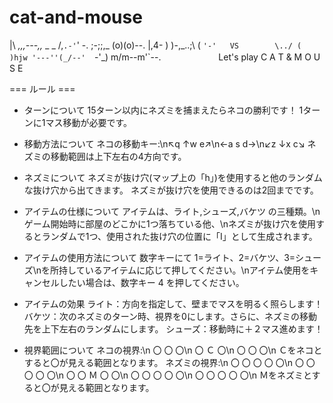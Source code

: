 # cat-and-mouse

  |\      _,,,---,,_                  _  _
  /,`.-'`'    -.  ;-;;,_             (o)(o)--.
 |,4-  ) )-,_..;\ (  `'-'   VS        \../ (  )hjw
'---''(_/--'  `-'\_)                  m\/m--m'`--.
 　　　　　　 Let's play C A T & M O U S E

=== ルール ===
  - ターンについて
    15ターン以内にネズミを捕まえたらネコの勝利です！
    1ターンに1マス移動が必要です。
    
  - 移動方法について
    ネコの移動キー:\n↖q ↑w e↗\n←a s d→\n↙z ↓x c↘
    ネズミの移動範囲は上下左右の4方向です。

  - ネズミについて
    ネズミが抜け穴(マップ上の「h」)を使用すると他のランダムな抜け穴から出てきます。
    ネズミが抜け穴を使用できるのは2回までです。

  - アイテムの仕様について
    アイテムは、ライト,シューズ,バケツ の三種類。\nゲーム開始時に部屋のどこかに1つ落ちている他、\nネズミが抜け穴を使用するとランダムで1つ、使用された抜け穴の位置に「I」として生成されます。
  
  - アイテムの使用方法について
    数字キーにて  1=ライト、2=バケツ、3=シューズ\nを所持しているアイテムに応じて押してください。\nアイテム使用をキャンセルしたい場合は、数字キー 4 を押してください。
  
  - アイテムの効果
    ライト：方向を指定して、壁までマスを明るく照らします！
    バケツ：次のネズミのターン時、視界を0にします。さらに、ネズミの移動先を上下左右のランダムにします。
    シューズ：移動時に＋２マス進めます！

  - 視界範囲について
    ネコの視界:\n      〇 〇 〇\n      〇 Ｃ 〇\n      〇 〇 〇\n      Ｃをネコとすると〇が見える範囲となります。
    ネズミの視界:\n      〇 〇 〇 〇 〇\n      〇 〇 〇 〇 〇\n      〇 〇 Ｍ 〇 〇\n      〇 〇 〇 〇 〇\n      〇 〇 〇 〇 〇\n     Ｍをネズミとすると〇が見える範囲となります。
    
